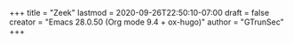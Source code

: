 +++
title = "Zeek"
lastmod = 2020-09-26T22:50:10-07:00
draft = false
creator = "Emacs 28.0.50 (Org mode 9.4 + ox-hugo)"
author = "GTrunSec"
+++
